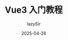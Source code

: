 ---
title: Vue3 入门教程
author: lazySir
tags: [Vue3, 前端]
description: 这是一个简单的 Vue3 教程，适合新手入门。
cover: /blog/blog_bg1.png
date: 2025-04-26
---